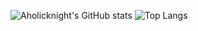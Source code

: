 ![Aholicknight's GitHub stats](https://github-readme-stats.vercel.app/api?username=aholicknight&count_private=true&show_icons=true&theme=radical)
![Top Langs](https://github-readme-stats.vercel.app/api/top-langs/?username=aholicknight&layout=compact)
